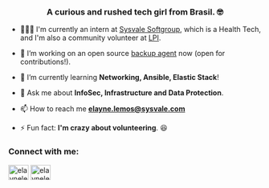 <h3 align="center">A curious and rushed tech girl from Brasil. 🤓</h3>

- 👩🏼‍💻 I'm currently an intern at [Sysvale Softgroup](https://sysvale.com), which is a Health Tech, and I'm also a community volunteer at [LPI](https://www.lpi.org).

- 🔭 I’m working on an open source [backup agent](https://github.com/elaynelemos/backup-agent/) now (open for contributions!).

- 🌱 I’m currently learning **Networking, Ansible, Elastic Stack**!

- 💬 Ask me about **InfoSec, Infrastructure and Data Protection**.

- 📫 How to reach me **elayne.lemos@sysvale.com**

- ⚡ Fun fact: **I'm crazy about volunteering**. 😆

<p align="left">
<h3 align="left">Connect with me:</h3>
<a href="https://twitter.com/elaynelemos" target="blank"><img align="center" src="https://cdn.jsdelivr.net/npm/simple-icons@3.0.1/icons/twitter.svg" alt="elaynelemos" height="30" width="40" /></a>
<a href="https://linkedin.com/in/elaynelemos" target="blank"><img align="center" src="https://cdn.jsdelivr.net/npm/simple-icons@3.0.1/icons/linkedin.svg" alt="elaynelemos" height="30" width="40" /></a>
</p>
